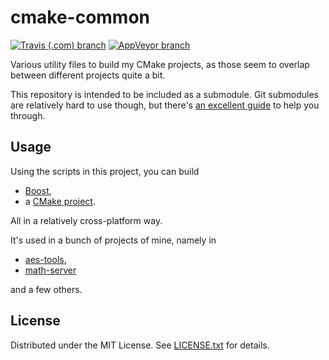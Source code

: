 cmake-common
============

[![Travis (.com) branch](https://img.shields.io/travis/com/egor-tensin/cmake-common/master?label=Travis)](https://travis-ci.com/egor-tensin/cmake-common)
[![AppVeyor branch](https://img.shields.io/appveyor/ci/egor-tensin/cmake-common/master?label=AppVeyor)](https://ci.appveyor.com/project/egor-tensin/cmake-common/branch/master)

Various utility files to build my CMake projects, as those seem to overlap
between different projects quite a bit.

This repository is intended to be included as a submodule.
Git submodules are relatively hard to use though, but there's [an excellent
guide] to help you through.

[an excellent guide]: https://medium.com/@porteneuve/mastering-git-submodules-34c65e940407

Usage
-----

Using the scripts in this project, you can build

* [Boost],
* a [CMake project].

All in a relatively cross-platform way.

It's used in a bunch of projects of mine, namely in

* [aes-tools],
* [math-server]

and a few others.

[Boost]: project/boost/README.md
[CMake project]: project/cmake/README.md

[aes-tools]: https://github.com/egor-tensin/aes-tools
[math-server]: https://github.com/egor-tensin/math-server

License
-------

Distributed under the MIT License.
See [LICENSE.txt] for details.

[LICENSE.txt]: LICENSE.txt
